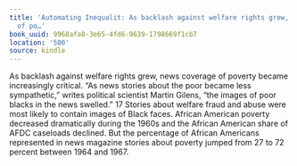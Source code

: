 ```yaml
---
title: 'Automating Inequalit: As backlash against welfare rights grew, news coverage
  of po…'
book_uuid: 9968afa8-3e65-4fd6-9639-1798669f1cb7
location: '500'
source: kindle
---
```


As backlash against welfare rights grew, news coverage of poverty became increasingly critical. “As news stories about the poor became less sympathetic,” writes political scientist Martin Gilens, “the images of poor blacks in the news swelled.” 17 Stories about welfare fraud and abuse were most likely to contain images of Black faces. African American poverty decreased dramatically during the 1960s and the African American share of AFDC caseloads declined. But the percentage of African Americans represented in news magazine stories about poverty jumped from 27 to 72 percent between 1964 and 1967.